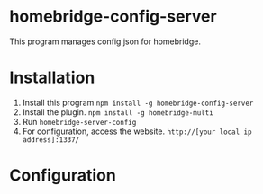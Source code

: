 # homebridge-config-server
This program manages config.json for homebridge.

# Installation
1. Install this program.`npm install -g homebridge-config-server`
2. Install the plugin. `npm install -g homebridge-multi`
2. Run `homebridge-server-config`
3. For configuration, access the website. `http://[your local ip address]:1337/`

# Configuration
